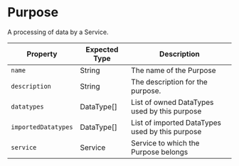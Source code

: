 # Purpose

A processing of data by a Service.

Property | Expected Type | Description
---------|---------------|------------
`name` | String | The name of the Purpose
`description` | String | The description for the purpose.
`datatypes` | DataType[] | List of owned DataTypes used by this purpose
`importedDatatypes` | DataType[] | List of imported DataTypes used by this purpose
`service` | Service | Service to which the Purpose belongs